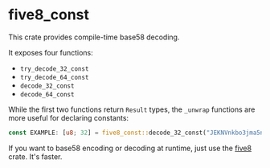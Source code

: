 # five8_const

This crate provides compile-time base58 decoding.

It exposes four functions:
- `try_decode_32_const`
- `try_decode_64_const`
- `decode_32_const`
- `decode_64_const`

While the first two functions return `Result` types,
the `_unwrap` functions are more useful for declaring constants:

```rust
const EXAMPLE: [u8; 32] = five8_const::decode_32_const("JEKNVnkbo3jma5nREBBJCDoXFVeKkD56V3xKrvRmWxFF");
```

If you want to base58 encoding or decoding at runtime,
just use the [five8](https://github.com/kevinheavey/five8/tree/main/crates/five8)
crate. It's faster.
